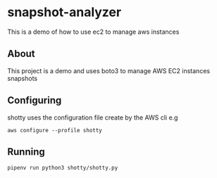 # snapshot-analyzer
This is a demo of how to use ec2 to manage aws instances

## About

This project is a demo and uses boto3 to manage AWS EC2 instances snapshots

## Configuring

shotty uses the configuration file create by the AWS cli e.g

`aws configure --profile shotty`

## Running

`pipenv run python3 shotty/shotty.py`
